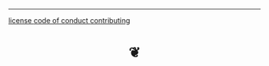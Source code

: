 ***

[license         ]( #./menu/foot-license.md )
[code of conduct ]( #./menu/foot-code-of-conduct.md )
[contributing    ]( #./menu/foot-contributing.md )

<h1 style=text-align:center; > &#x2766; </h1>
